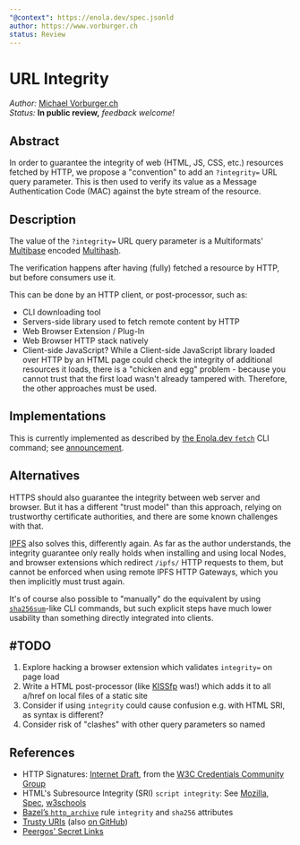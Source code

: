 ```yaml
---
"@context": https://enola.dev/spec.jsonld
author: https://www.vorburger.ch
status: Review
---
```


# URL Integrity

_Author:_ [Michael Vorburger.ch](https://www.vorburger.ch)
<br>_Status:_ **In public review,** _feedback welcome!_

## Abstract

In order to guarantee the integrity of web (HTML, JS, CSS, etc.) resources fetched by HTTP, we propose a "convention" to add an `?integrity=` URL query parameter. This is then used to verify its value as a Message Authentication Code (MAC) against the byte stream of the resource.

## Description

The value of the `?integrity=` URL query parameter is a Multiformats' [Multibase](https://github.com/multiformats/multibase) encoded [Multihash](https://www.multiformats.io/multihash/).

The verification happens after having (fully) fetched a resource by HTTP, but before consumers use it.

This can be done by an HTTP client, or post-processor, such as:

* CLI downloading tool
* Servers-side library used to fetch remote content by HTTP
* Web Browser Extension / Plug-In
* Web Browser HTTP stack natively
* Client-side JavaScript? While a Client-side JavaScript library loaded over HTTP by an HTML page could check the integrity of additional resources it loads, there is a "chicken and egg" problem - because you cannot trust that the first load wasn't already tampered with. Therefore, the other approaches must be used.

## Implementations

This is currently implemented as described by [the Enola.dev `fetch`](../../use/fetch/index.md#integrity) CLI command; see [announcement](https://groups.google.com/g/enoladev-announcements/c/hANIJgvmGVE).

## Alternatives

HTTPS should also guarantee the integrity between web server and browser. But it has a different "trust model" than this approach, relying on trustworthy certificate authorities, and there are some known challenges with that.

[IPFS](https://ipfs.tech) also solves this, differently again. As far as the author understands, the integrity guarantee only really holds when installing and using local Nodes, and browser extensions which redirect `/ipfs/` HTTP requests to them, but cannot be enforced when using remote IPFS HTTP Gateways, which you then implicitly must trust again.

It's of course also possible to "manually" do the equivalent by using [`sha256sum`](https://man7.org/linux/man-pages/man1/sha256sum.1.html)-like CLI commands, but such explicit steps have much lower usability than something directly integrated into clients.

## #TODO

1. Explore hacking a browser extension which validates `integrity=` on page load
1. Write a HTML post-processor (like [KISSfp](https://www.vorburger.ch/kissfp/) was!) which adds it to all a/href on local files of a static site
1. Consider if using `integrity` could cause confusion e.g. with HTML SRI, as syntax is different?
1. Consider risk of "clashes" with other query parameters so named

## References

* HTTP Signatures: [Internet Draft](https://datatracker.ietf.org/doc/html/draft-cavage-http-signatures-12), from the [W3C Credentials Community Group](https://github.com/w3c-ccg/http-signatures)
* HTML's Subresource Integrity (SRI) `script integrity`: See [Mozilla](https://developer..org/en-US/docs/Web/Security/Subresource_Integrity), [Spec](https://html.spec.whatwg.org/multipage/scripting.html#attr-script-integrity), [w3schools](https://www..com/tags/att_script_integrity.asp)
* [Bazel’s `http_archive`](https://bazel.build/rules/lib/repo/http) rule `integrity` and `sha256` attributes
* [Trusty URIs](https://trustyuri.net/) (also [on GitHub](https://github.com/trustyuri))
* [Peergos' Secret Links](https://book.peergos.org/features/secret.html)
